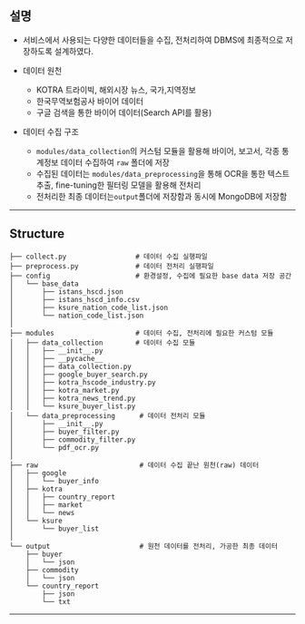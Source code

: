 ## 설명
- 서비스에서 사용되는 다양한 데이터들을 수집, 전처리하여 DBMS에 최종적으로 저장하도록 설계하였다.
- 데이터 원천
  - KOTRA 트라이빅, 해외시장 뉴스, 국가,지역정보
  - 한국무역보험공사 바이어 데이터
  - 구글 검색을 통한 바이어 데이터(Search API를 활용)

- 데이터 수집 구조
  - `modules/data_collection`의 커스텀 모듈을 활용해 바이어, 보고서, 각종 통계정보 데이터 수집하여 `raw` 폴더에 저장
  - 수집된 데이터는 `modules/data_preprocessing`을 통해 OCR을 통한 텍스트 추출, fine-tuning한 필터링 모델을 활용해 전처리
  - 전처리한 최종 데이터는`output`폴더에 저장함과 동시에 MongoDB에 저장함

---
## Structure
```shell
├── collect.py                 # 데이터 수집 실행파일
├── preprocess.py              # 데이터 전처리 실행파일
├── config                     # 환경설정, 수집에 필요한 base data 저장 공간
│   └── base_data
│       ├── istans_hscd.json
│       ├── istans_hscd_info.csv
│       ├── ksure_nation_code_list.json
│       └── nation_code_list.json
│
├── modules                    # 데이터 수집, 전처리에 필요한 커스텀 모듈
│   ├── data_collection        # 데이터 수집 모듈
│   │   ├── __init__.py
│   │   ├── __pycache__
│   │   ├── data_collection.py
│   │   ├── google_buyer_search.py
│   │   ├── kotra_hscode_industry.py
│   │   ├── kotra_market.py
│   │   ├── kotra_news_trend.py
│   │   └── ksure_buyer_list.py
│   └── data_preprocessing      # 데이터 전처리 모듈
│       ├── __init__.py
│       ├── buyer_filter.py
│       ├── commodity_filter.py
│       └── pdf_ocr.py
│
├── raw                         # 데이터 수집 끝난 원천(raw) 데이터
│   ├── google
│   │   └── buyer_info
│   ├── kotra
│   │   ├── country_report
│   │   ├── market
│   │   └── news
│   └── ksure
│       └── buyer_list      
│
└── output                      # 원천 데이터를 전처리, 가공한 최종 데이터
    ├── buyer
    │   └── json
    ├── commodity
    │   └── json
    └── country_report
        ├── json
        └── txt
```

---
